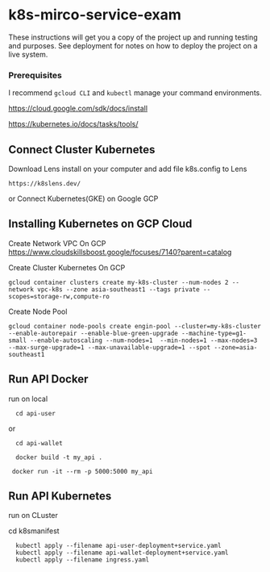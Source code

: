 # k8s-mirco-service-exam




These instructions will get you a copy of the project up and running testing and purposes. See deployment for notes on how to deploy the project on a live system.

### Prerequisites

I recommend `gcloud CLI` and `kubectl` manage your command environments.

https://cloud.google.com/sdk/docs/install 

https://kubernetes.io/docs/tasks/tools/



## Connect Cluster Kubernetes

   Download Lens install on your computer and add file k8s.config to Lens

    https://k8slens.dev/




   or Connect Kubernetes(GKE) on Google GCP


## Installing Kubernetes on GCP Cloud

  Create Network VPC On GCP 
  https://www.cloudskillsboost.google/focuses/7140?parent=catalog


Create Cluster Kubernetes On GCP 
  ```
  gcloud container clusters create my-k8s-cluster --num-nodes 2 --network vpc-k8s --zone asia-southeast1 --tags private --scopes=storage-rw,compute-ro
  ```


Create Node Pool
  ```
  gcloud container node-pools create engin-pool --cluster=my-k8s-cluster --enable-autorepair --enable-blue-green-upgrade --machine-type=g1-small --enable-autoscaling --num-nodes=1  --min-nodes=1 --max-nodes=3 --max-surge-upgrade=1 --max-unavailable-upgrade=1 --spot --zone=asia-southeast1
  ```


## Run API Docker 

run on local
 
 ```
   cd api-user 
  ```
or
 ```
   cd api-wallet
  ```

  ```
    docker build -t my_api .
  ```
  
  
   ```
    docker run -it --rm -p 5000:5000 my_api
  ```
  
  ## Run API Kubernetes 

run on CLuster

   cd k8smanifest
 
 ```
   kubectl apply --filename api-user-deployment+service.yaml
   kubectl apply --filename api-wallet-deployment+service.yaml
   kubectl apply --filename ingress.yaml
   
  ```


  



